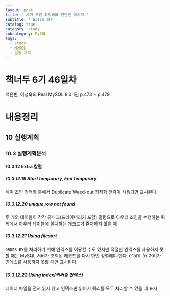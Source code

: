 ```yaml
---
layout: post
title: ' 세미 조인 최적화와 관련된 메시지 '
subtitle: ' Extra 칼럼 '
catalog: true
category: study
subcategory: MySQL
tags:
  - study
  - MySQL
  - 실행 계획
---
```


# 책너두 6기 46일차

백은빈, 이성욱의 Real MySQL 8.0 1권 p.473 ~ p.479

# 내용정리

## 10 실행계획

### 10.3 실행계획분석

#### 10.3.12 Extra 칼럼

##### 10.3.12.19 Start temporary, End temporary

세미 조인 최적화 중에서 Duplicate Weed-out 최적화 전략이 사용되면 표시된다.

##### 10.3.12.20 unique row not found

두 개의 테이블이 각각 유니크(프라이머리키 포함) 칼럼으로 아우터 조인을 수행하는 쿼리에서 아우터 테이블에 일치하는 레코드가 존재하지 않을 때

##### 10.3.12.21 Using filesort

`ORDER BY`를 처리하기 위해 인덱스를 이용할 수도 있지만 적절한 인덱스를 사용하지 못할 때는 MySQL 서버가 조회된 레코드를 다시 한번 정렬해야 한다. `ORDER BY` 처리가 인데스를 사용하지 못할 때만 표시된다.

##### 10.3.12.22 Using index(커버링 인덱스)

데이터 파일을 전혀 읽지 않고 인덱스만 읽어서 쿼리를 모두 처리할 수 있을 때 표시

